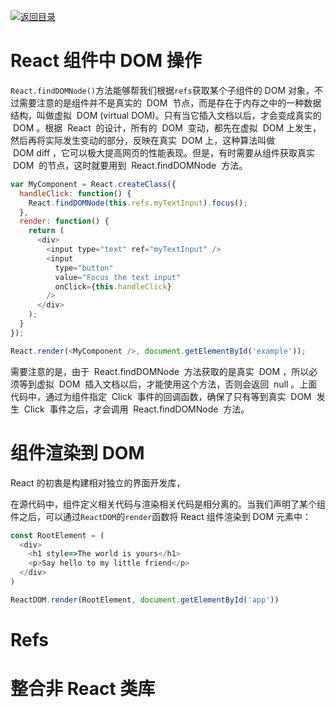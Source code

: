 [![返回目录](https://parg.co/UY3)](https://parg.co/U0I)

# React 组件中 DOM 操作

`React.findDOMNode()`方法能够帮我们根据`refs`获取某个子组件的 DOM 对象，不过需要注意的是组件并不是真实的  DOM  节点，而是存在于内存之中的一种数据结构，叫做虚拟  DOM (virtual DOM)。只有当它插入文档以后，才会变成真实的  DOM 。根据  React  的设计，所有的  DOM  变动，都先在虚拟  DOM 上发生，然后再将实际发生变动的部分，反映在真实  DOM 上，这种算法叫做  DOM diff ，它可以极大提高网页的性能表现。但是，有时需要从组件获取真实  DOM  的节点，这时就要用到  React.findDOMNode  方法。

```js
var MyComponent = React.createClass({
  handleClick: function() {
    React.findDOMNode(this.refs.myTextInput).focus();
  },
  render: function() {
    return (
      <div>
        <input type="text" ref="myTextInput" />
        <input
          type="button"
          value="Focus the text input"
          onClick={this.handleClick}
        />
      </div>
    );
  }
});

React.render(<MyComponent />, document.getElementById('example'));
```

需要注意的是，由于  React.findDOMNode  方法获取的是真实  DOM ，所以必须等到虚拟  DOM  插入文档以后，才能使用这个方法，否则会返回  null 。上面代码中，通过为组件指定  Click  事件的回调函数，确保了只有等到真实  DOM  发生  Click  事件之后，才会调用  React.findDOMNode  方法。

# 组件渲染到 DOM

React 的初衷是构建相对独立的界面开发库，

在源代码中，组件定义相关代码与渲染相关代码是相分离的。当我们声明了某个组件之后，可以通过`ReactDOM`的`render`函数将 React 组件渲染到 DOM 元素中：

```js
const RootElement = (
  <div>
    <h1 style=>The world is yours</h1>
    <p>Say hello to my little friend</p>
  </div>
)

ReactDOM.render(RootElement, document.getElementById('app'))
```

# Refs

# 整合非 React 类库
